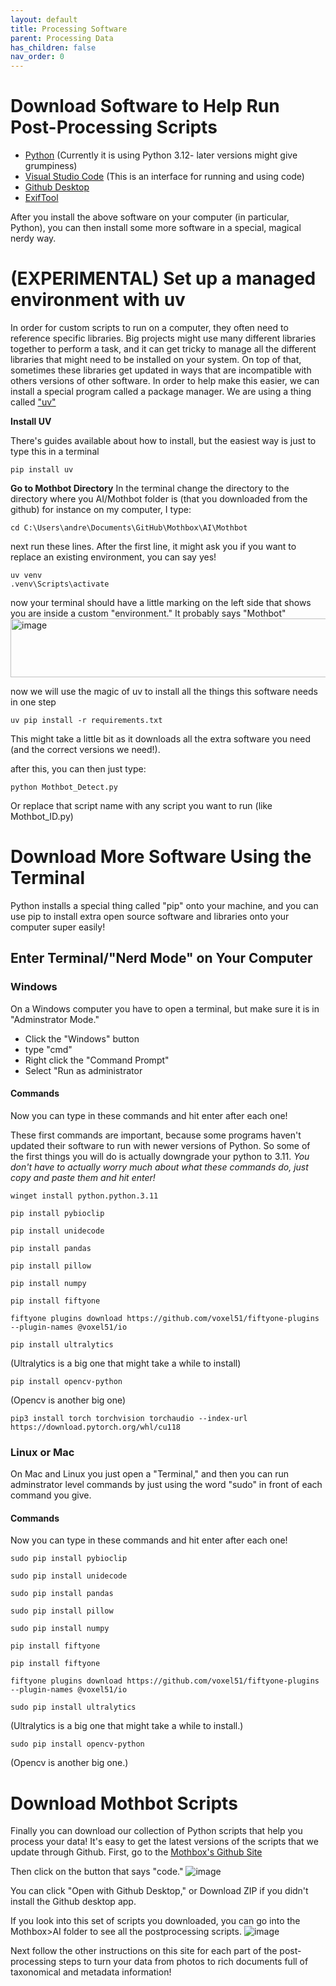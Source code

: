 ```yaml
---
layout: default
title: Processing Software
parent: Processing Data
has_children: false
nav_order: 0
---
```


# Download Software to Help Run Post-Processing Scripts
* [Python](https://www.python.org/downloads/) (Currently it is using Python 3.12- later versions might give grumpiness)
* [Visual Studio Code](https://code.visualstudio.com/download) (This is an interface for running and using code)
* [Github Desktop](https://desktop.github.com/download/)
* [ExifTool](https://exiftool.org/)


After you install the above software on your computer (in particular, Python), you can then install some more software in a special, magical nerdy way.

# (EXPERIMENTAL) Set up a managed environment with uv
In order for custom scripts to run on a computer, they often need to reference specific libraries. Big projects might use many different libraries together to perform a task, and it can get tricky to manage all the different libraries that might need to be installed on your system. On top of that, sometimes these libraries get updated in ways that are incompatible with others versions of other software. In order to help make this easier, we can install a special program called a package manager. We are using a thing called ["uv"](https://docs.astral.sh/uv/)

**Install UV**

There's guides available about how to install, but the easiest way is just to type this in a terminal
```
pip install uv
```
**Go to Mothbot Directory**
In the terminal change the directory to the directory where you AI/Mothbot folder is (that you downloaded from the github)
for instance on my computer, I type:

```
cd C:\Users\andre\Documents\GitHub\Mothbox\AI\Mothbot
```

next run these lines. After the first line, it might ask you if you want to replace an existing environment, you can say yes!

```
uv venv
.venv\Scripts\activate
```
now your terminal should have a little marking on the left side that shows you are inside a custom "environment." It probably says "Mothbot" 
<img width="732" height="94" alt="image" src="https://github.com/user-attachments/assets/760f9c77-8f66-4213-a2e3-cb52bed5477d" />

now we will use the magic of uv to install all the things this software needs in one step
```
uv pip install -r requirements.txt
```
This might take a little bit as it downloads all the extra software you need (and the correct versions we need!).

after this, you can then just type:

```
python Mothbot_Detect.py
```
Or replace that script name with any script you want to run (like Mothbot_ID.py)







# Download More Software Using the Terminal

Python installs a special thing called "pip" onto your machine, and you can use pip to install extra open source software and libraries onto your computer super easily!

## Enter Terminal/"Nerd Mode" on Your Computer

### Windows
On a Windows computer you have to open a terminal, but make sure it is in "Adminstrator Mode."
* Click the "Windows" button
* type "cmd"
* Right click the "Command Prompt"
* Select "Run as administrator

#### Commands
Now you can type in these commands and hit enter after each one!

These first commands are important, because some programs haven't updated their software to run with newer versions of Python. So some of the first things you will do is actually downgrade your python to 3.11. _You don't have to actually worry much about what these commands do, just copy and paste them and hit enter!_


```
winget install python.python.3.11
```

```
pip install pybioclip
```
```
pip install unidecode
```
```
pip install pandas
```
```
pip install pillow
```

```
pip install numpy
```
```
pip install fiftyone
```
```
fiftyone plugins download https://github.com/voxel51/fiftyone-plugins --plugin-names @voxel51/io
```
```
pip install ultralytics
```
(Ultralytics is a big one that might take a while to install)
```
pip install opencv-python
```
(Opencv is another big one)
```
pip3 install torch torchvision torchaudio --index-url https://download.pytorch.org/whl/cu118
```





### Linux or Mac
On Mac and Linux you just open a "Terminal," and then you can run adminstrator level commands by just using the word "sudo" in front of each command you give.

#### Commands
Now you can type in these commands and hit enter after each one!

```
sudo pip install pybioclip
```
```
sudo pip install unidecode
```
```
sudo pip install pandas
```
```
sudo pip install pillow
```

```
sudo pip install numpy
```
```
pip install fiftyone
```
```
pip install fiftyone
```
```
fiftyone plugins download https://github.com/voxel51/fiftyone-plugins --plugin-names @voxel51/io
```

```
sudo pip install ultralytics
```
(Ultralytics is a big one that might take a while to install.)
```
sudo pip install opencv-python
```
(Opencv is another big one.)

# Download Mothbot Scripts 
Finally you can download our collection of Python scripts that help you process your data!
It's easy to get the latest versions of the scripts that we update through Github.
First, go to the [Mothbox's Github Site](https://github.com/Digital-Naturalism-Laboratories/Mothbox)

Then click on the button that says "code."
![image](https://github.com/user-attachments/assets/1464e6a6-fa66-432b-9e72-3dcb50396f95)

You can click "Open with Github Desktop," or Download ZIP if you didn't install the Github desktop app.

If you look into this set of scripts you downloaded, you can go into the Mothbox>AI folder to see all the postprocessing scripts.
![image](https://github.com/user-attachments/assets/1968dbe9-37c2-46ae-8afe-7f58c7e57774)

Next follow the other instructions on this site for each part of the post-processing steps to turn your data from photos to rich documents full of taxonomical and metadata information!
